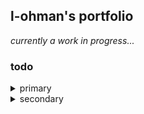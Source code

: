 ## l-ohman's portfolio

_currently a work in progress..._

### todo

<details>
<summary>primary</summary>
* force scroll when expanding/collapsing SingleProject
* extra 'collapse' button to close project
* display whether project was solo / with a team
* handle 'other contributions' (may remove)
</details>

<details>
<summary>secondary</summary>
* more image formatting
* reformat skills content
* add links/logos (next, react, redux, etc)
</details>
